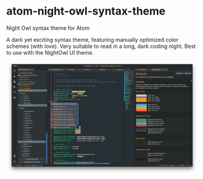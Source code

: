 # atom-night-owl-syntax-theme
Night Owl syntax theme for Atom

A dark yet exciting syntax theme, featuring manually optimized color schemes (with love). Very suitable to read in a long, dark coding night.
Best to use with the NightOwl UI theme.

![Screenshot](screenshots/atom-night-owl-ui.jpg "Screenshot")
